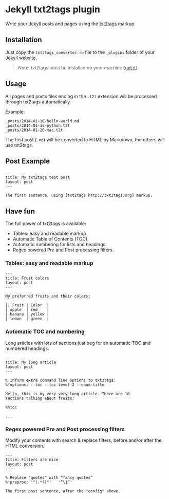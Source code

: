 # Jekyll txt2tags plugin

Write your [Jekyll](http://jekyllrb.com) posts and pages using the [txt2tags](http://txt2tags.org) markup.


## Installation

Just copy the `txt2tags_converter.rb` file to the `_plugins` folder of your Jekyll website.

> Note: txt2tags must be installed on your machine ([get it](http://txt2tags.org/download.html)).


## Usage

All pages and posts files ending in the `.t2t` extension will be processed through txt2tags automatically.

Example:

	_posts/2014-01-10-hello-world.md
	_posts/2014-01-15-python.t2t
	_posts/2014-01-20-mac.t2t

The first post (`.md`) will be converted to HTML by Markdown, the others will use txt2tags.


## Post Example

	---
	title: My txt2tags test post
	layout: post
	---

	The first sentence, using [txt2tags http://txt2tags.org] markup.


## Have fun

The full power of txt2tags is available:

- Tables: easy and readable markup
- Automatic Table of Contents (TOC).
- Automatic numbering for lists and headings.
- Regex powered Pre and Post processing filters.

### Tables: easy and readable markup

	---
	title: Fruit colors
	layout: post
	---

	My preferred fruits and their colors:

	|| Fruit | Color  |
	| apple  | red    |
	| banana | yellow |
	| lemon  | green  |

### Automatic TOC and numbering

Long articles with lots of sections just beg for an automatic TOC and numbered headings.

	---
	title: My long article
	layout: post
	---

	% Inform extra command line options to txt2tags:
	%!options: --toc --toc-level 2 --enum-title

	Hello, this is my very very long article. There are 10
	sections talking about fruits:

	%%toc

	...

###  Regex powered Pre and Post processing filters

Modify your contents with search & replace filters, before and/or after the HTML conversion.

	---
	title: Filters are nice
	layout: post
	---

	% Replace "quotes" with “fancy quotes”
	%!preproc: '"(.*?)"'   '“\1”'

	The first post sentence, after the "config" above.
